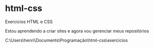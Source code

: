 # html-css
Exercicios HTML e CSS

Estou aprendendo a criar sites e agora vou gerenciar meus repositórios
 
 C:\Users\henri\Documents\Programação\html-css\exercicios
